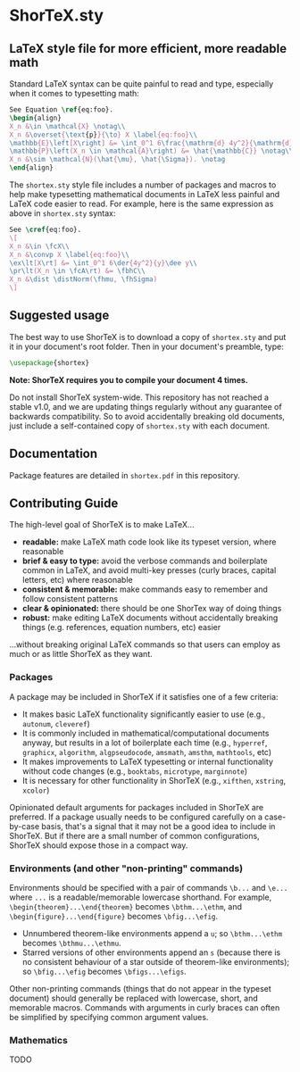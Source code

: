 # ShorTeX.sty
## LaTeX style file for more efficient, more readable math

Standard LaTeX syntax can be quite painful to read and type, especially when it comes to typesetting math:
```latex
See Equation \ref{eq:foo}.
\begin{align}
X_n &\in \mathcal{X} \notag\\
X_n &\overset{\text{p}}{\to} X \label{eq:foo}\\
\mathbb{E}\left[X\right] &= \int_0^1 6\frac{\mathrm{d} 4y^2}{\mathrm{d} y}\mathrm{d}y \notag\\
\mathbb{P}\left(X_n \in \mathcal{A}\right) &= \hat{\mathbb{C}} \notag\\
X_n &\sim \mathcal{N}(\hat{\mu}, \hat{\Sigma}). \notag
\end{align}
```

The `shortex.sty` style file includes a number of packages and macros to help make typesetting
mathematical documents in LaTeX less painful and LaTeX code easier to read. 
For example, here is the same expression as above in `shortex.sty` syntax:
```latex
See \cref{eq:foo}.
\[
X_n &\in \fcX\\
X_n &\convp X \label{eq:foo}\\
\ex\lt[X\rt] &= \int_0^1 6\der{4y^2}{y}\dee y\\
\pr\lt(X_n \in \fcA\rt) &= \fbhC\\
X_n &\dist \distNorm(\fhmu, \fhSigma)
\]
```

## Suggested usage

The best way to use ShorTeX is to download a copy of `shortex.sty` and put it
in your document's root folder. Then in your document's preamble, type:
```latex
\usepackage{shortex}
```
**Note: ShorTeX requires you to compile your document 4 times.**

Do not install ShorTeX system-wide. This repository has not reached
a stable v1.0, and we are updating things regularly without any guarantee of 
backwards compatibility. So to avoid accidentally breaking old documents, just
include a self-contained copy of `shortex.sty` with each document.

## Documentation

Package features are detailed in `shortex.pdf` in this repository. 

## Contributing Guide

The high-level goal of ShorTeX is to make LaTeX...
- **readable:** make LaTeX math code look like its typeset version, where
  reasonable
- **brief & easy to type:** avoid the verbose commands and boilerplate common in LaTeX,
  and avoid multi-key presses (curly braces, capital letters, etc) where reasonable 
- **consistent & memorable:** make commands easy to remember and follow
  consistent patterns
- **clear & opinionated:** there should be one ShorTex way of doing things
- **robust:** make editing LaTeX documents without accidentally breaking things
  (e.g. references, equation numbers, etc) easier 

...without breaking original LaTeX commands so that users can employ as much or as little ShorTeX as they want.

### Packages

A package may be included in ShorTeX if it satisfies one of a few criteria:
- It makes basic LaTeX functionality significantly easier to use (e.g.,
  `autonum`, `cleveref`)
- It is commonly included in mathematical/computational documents anyway, but
  results in a lot of boilerplate each time (e.g., `hyperref`, `graphicx`,
  `algorithm`, `algpseudocode`, `amsmath`, `amsthm`, `mathtools`, etc)
- It makes improvements to LaTeX typesetting or internal functionality without
  code changes (e.g., `booktabs`, `microtype`, `marginnote`)
- It is necessary for other functionality in ShorTeX (e.g., `xifthen`,
  `xstring`, `xcolor`)

Opinionated default arguments for packages included in ShorTeX are preferred.
If a package usually needs to be configured carefully on a case-by-case basis,
that's a signal that it may not be a good idea to include in ShorTeX. But if
there are a small number of common configurations, ShorTeX should expose those
in a compact way.

### Environments (and other "non-printing" commands)

Environments should be specified with a pair of commands `\b...` and `\e...`
where `...` is a readable/memorable lowercase shorthand. For example,
`\begin{theorem}...\end{theorem}` becomes `\bthm...\ethm`, and
`\begin{figure}...\end{figure}` becomes `\bfig...\efig`.
- Unnumbered theorem-like environments append a `u`; so `\bthm...\ethm` becomes
  `\bthmu...\ethmu`.
- Starred versions of other environments append an `s` (because there is no
  consistent behaviour of a star outside of theorem-like environments); so
  `\bfig...\efig` becomes `\bfigs...\efigs`.

Other non-printing commands (things that do not appear in the typeset document)
should generally be replaced with lowercase, short, and memorable macros. Commands
with arguments in curly braces can often be simplified by specifying common argument
values.

### Mathematics

TODO

